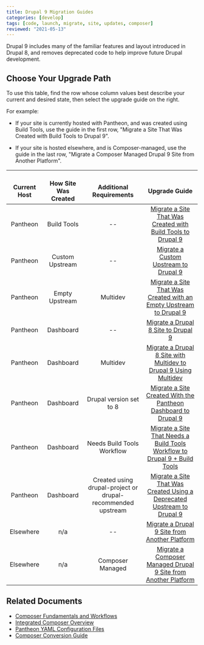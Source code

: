 ```yaml
---
title: Drupal 9 Migration Guides
categories: [develop]
tags: [code, launch, migrate, site, updates, composer]
reviewed: "2021-05-13"
---
```


Drupal 9 includes many of the familiar features and layout introduced in Drupal 8, and removes deprecated code to help improve future Drupal development.

## Choose Your Upgrade Path

To use this table, find the row whose column values best describe your current and desired state, then select the upgrade guide on the right.

For example:

- If your site is currently hosted with Pantheon, and was created using Build Tools, use the guide in the first row, "Migrate a Site That Was Created with Build Tools to Drupal 9".

- If your site is hosted elsewhere, and is Composer-managed, use the guide in the last row, "Migrate a Composer Managed Drupal 9 Site from Another Platform".

| <i class="fa fa-cloud"></i><br/>Current Host | <i class="fa fa-wrench"></i><br/>How Site Was Created <Popover title="Site Creation" content="What is the method you used to create the site?" /> | <i class="fa fa-exclamation-circle"></i><br/>Additional Requirements <Popover title="Additional Requirements" content="Any other features that must be in place, or that are desired." /> | <i class="fa fa-book"></i><br/>Upgrade Guide                                                                     |
|:--------------------------------------------:|:-------------------------------------------------------------------------------------------------------------------------------------------------:|:-----------------------------------------------------------------------------------------------------------------------------------------------------------------------------------------:|:----------------------------------------------------------------------------------------------------------------:|
| Pantheon                                     | Build Tools                                                                                                                                       | --                                                                                                                                                                                        | [Migrate a Site That Was Created with Build Tools to Drupal 9](/guides/drupal-9-hosted-createbt)                 |
| Pantheon                                     | Custom Upstream                                                                                                                                   | --                                                                                                                                                                                        | [Migrate a Custom Upstream to Drupal 9](/guides/drupal-9-hosted-createcustom)                                    |
| Pantheon                                     | Empty Upstream                                                                                                                                    | Multidev                                                                                                                                                                                  | [Migrate a Site That Was Created with an Empty Upstream to Drupal 9](/guides/drupal-9-hosted-createempty-md)     |
| Pantheon                                     | Dashboard                                                                                                                                         | --                                                                                                                                                                                        | [Migrate a Drupal 8 Site to Drupal 9](/guides/drupal-9-hosted)                                                   |
| Pantheon                                     | Dashboard                                                                                                                                         | Multidev                                                                                                                                                                                  | [Migrate a Drupal 8 Site with Multidev to Drupal 9 Using Multidev](/guides/drupal-9-hosted-md)                                           |
| Pantheon                                     | Dashboard                                                                                                                                         | Drupal version set to 8                                                                                                                                                                                  | [Migrate a Site Created With the Pantheon Dashboard to Drupal 9](/guides/drupal-9-hosted-createdashboard-set8)   |
| Pantheon                                     | Dashboard                                                                                                                                         | Needs Build Tools Workflow                                                                                                                                                                | [Migrate a Site That Needs a Build Tools Workflow to Drupal 9 + Build Tools](/guides/drupal-9-hosted-btworkflow) |
| Pantheon                                     | Dashboard                                                                                                                                         | Created using drupal-project or drupal-recommended upstream                                                                                                                                                                    | [Migrate a Site That Was Created Using a Deprecated Upstream to Drupal 9](/guides/drupal-9-hosted-deprecated-upstream)            |
| Elsewhere                                    | n/a                                                                                                                                               | --                                                                                                                                                                                        | [Migrate a Drupal 9 Site from Another Platform](/guides/drupal-9-unhosted)                                       |
| Elsewhere                                    | n/a                                                                                                                                               | Composer Managed                                                                                                                                                                          | [Migrate a Composer Managed Drupal 9 Site from Another Platform](/guides/drupal-9-unhosted-composer)             |

## Related Documents

- [Composer Fundamentals and Workflows](/guides/composer)
- [Integrated Composer Overview](/guides/integrated-composer)
- [Pantheon YAML Configuration Files](/pantheon-yml)
- [Composer Conversion Guide](/guides/composer-convert)
